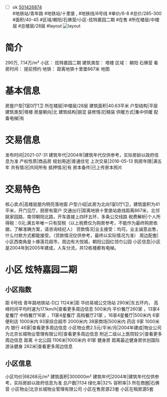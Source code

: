 - [ ] ok [501426874](https://bj.5i5j.com/ershoufang/501426874.html)  
 #地铁站/青年路 #地铁站/十里堡 ,  #地铁线/6号线
#单价/6-8 #总价/285-300 #面积/40-45   #区域/朝阳/石佛营/小区-炫特嘉园二期 #在售 #所在楼层/中楼层 #总楼层/28层 #layout 
![layout](http://image2a.5i5j.com/bdir/layout/280315.jpg_P5.jpg) 
# 简介 
 290万,  7.14万/m² 
小区： 炫特嘉园二期
建筑类型： 塔楼
区域： 朝阳 石佛营
看房时间： 提前预约
地铁： 距离地铁十里堡867米 地图
# 基本信息 
 房屋户型|1室0厅1卫
所在楼层|中楼层/28层
建筑面积|40.63平米
户型结构|平层
建筑类型|塔楼
房屋朝向|北
建筑结构|钢混
装修情况|精装
供暖方式|集中供暖
配备电梯|有
# 交易信息 
 发布时间|2021-07-31
建筑年代|2004年|建筑年代仅供参考，实际房龄以政府信息为准
产权性质|商品房
规划用途|普通住宅
上次交易|2016-05-13
购房年限|满五年
共有情况|共同所有
抵押情况|有
房本备件|已上传房本照片
# 交易特色 
 核心卖点|高楼层屋内明亮落地窗
户型介绍|此房为北向1室0厅1卫，建筑面积为41平米，开门见厅，厨房有窗户
交通出行|距离地铁十里堡站直线距离867米，北邻姚家园路，南邻朝阳北路，开车直接上四环五环，多条公交线路
税费解析|个人所得税：0元;满五年唯一只有契税（以上税费仅为购房参考，不能作为最终购房依据，了解准确方案，请咨询经纪人）
贷款情况|业主接受：均可。业主诚意出售，什么付款方式都能接受。（贷款情况仅供参考，最终以实际情况为准）
周边配套|小区西南角是卜蜂莲花超市，周边有大悦城，朝阳公园红领巾公园
小区信息|小区是2004年到2005年建成，人车分流，共12栋楼都有电梯。
# 小区 炫特嘉园二期
## 小区指数 
 距 6号线 青年路地铁站-D口 1124米|距 华纺易城公交场站 290米|东五环内， 高峰时间平均时速为17.1km/h|查看更多周边信息
500米内 平价餐厅260家 ，13家4星餐厅
中档餐厅16家 ，11家4星餐厅
高档餐厅21家 ，16家4星餐厅|500米内 6家便利店
1000米内 93家综合超市
2000米内 38家商场|500米内 药店 9家
1000米内 银行 46家|查看更多周边信息
小区物业费2.5元/平米/月|2004年建成|物业公司为北京长城物业管理有限公司|查看更多周边信息
附近二级以上医院较少|查看更多周边信息
距离 十北公园 1106米|1000米内 81家 健身房
距离最近健身房优创国际游泳健身 282米|查看更多周边信息
## 小区信息 
 小区均价|68268元/m²
建筑面积|300000m²
建筑年代|2004年|建筑年代仅供参考，实际房龄以政府信息为准
总户数|1134
绿化率|32%
容积率|3
所在商圈|石佛营
小区物业|北京长城物业管理有限公司
小区在售房源23套
小区在租房源5套
